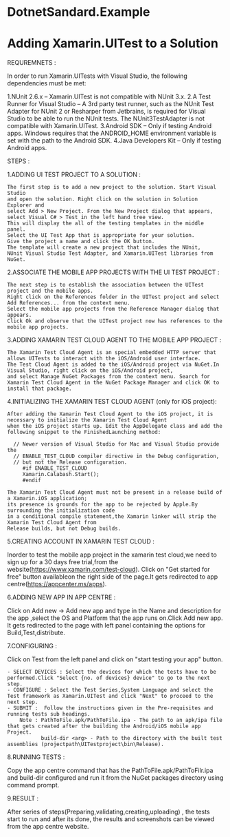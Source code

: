 # DotnetSandard.Example

# Adding Xamarin.UITest to a Solution

REQUREMNETS : 

In order to run Xamarin.UITests with Visual Studio, the following dependencies must be met:

 1.NUnit 2.6.x – Xamarin.UITest is not compatible with NUnit 3.x.
 2.A Test Runner for Visual Studio – A 3rd party test runner, such 
   as the NUnit Test Adapter for NUnit 2 or Resharper from Jetbrains,
   is required for Visual Studio to be able to run the NUnit tests. 
   The NUnit3TestAdapter is not compatible with Xamarin.UITest.
 3.Android SDK – Only if testing Android apps. Windows requires that the 
   ANDROID_HOME  environment variable is set with the path to the Android SDK.
 4.Java Developers Kit – Only if testing Android apps.
 
 STEPS :
 
  1.ADDING UI TEST PROJECT TO A SOLUTION :
  
    The first step is to add a new project to the solution. Start Visual Studio 
	and open the solution. Right click on the solution in Solution Explorer and 
	select Add > New Project. From the New Project dialog that appears, 
	select Visual C# > Test in the left hand tree view. 
	This will display the all of the testing templates in the middle panel. 
	Select the UI Test App that is appropriate for your solution.
	Give the project a name and click the OK button. 
	The template will create a new project that includes the NUnit,
	NUnit Visual Studio Test Adapter, and Xamarin.UITest libraries from NuGet.
	
  2.ASSOCIATE THE MOBILE APP PROJECTS WITH THE UI TEST PROJECT :  
  
    The next step is to establish the association between the UITest project and the mobile apps.
	Right click on the References folder in the UITest project and select Add References... from the context menu. 
	Select the mobile app projects from the Reference Manager dialog that appears.
	Click Ok and observe that the UITest project now has references to the mobile app projects.
	
  3.ADDING XAMARIN TEST CLOUD AGENT TO THE MOBILE APP PROJECT : 
  
    The Xamarin Test Cloud Agent is an special embedded HTTP server that allows UITests to interact with the iOS/Android user interface.
	The Test Cloud Agent is added to the iOS/Android project via NuGet.In Visual Studio, right click on the iOS/Android project,
	and select Manage NuGet Packages from the context menu. Search for Xamarin Test Cloud Agent in the NuGet Package Manager and click OK to install that package.
	
  4.INITIALIZING THE XAMARIN TEST CLOUD AGENT (only for iOS project):
  
    After adding the Xamarin Test Cloud Agent to the iOS project, it is necessary to initialize the Xamarin Test Cloud Agent 
	when the iOS project starts up. Edit the AppDelegate class and add the following snippet to the FinishedLaunching method:

      // Newer version of Visual Studio for Mac and Visual Studio provide the
      // ENABLE_TEST_CLOUD compiler directive in the Debug configuration,
      // but not the Release configuration.
         #if ENABLE_TEST_CLOUD
         Xamarin.Calabash.Start();
         #endif
		 
    The Xamarin Test Cloud Agent must not be present in a release build of a Xamarin.iOS application; 
	its presence is grounds for the app to be rejected by Apple.By surrounding the initialization code 
	in a conditional compile statement,the Xamarin linker will strip the Xamarin Test Cloud Agent from 
	Release builds, but not Debug builds.
	
 5.CREATING ACCOUNT IN XAMARIN TEST CLOUD :
 
   Inorder to test the mobile app project in the xamarin test cloud,we need to sign up for a 30 days free trial,from the website(https://www.xamarin.com/test-cloud).
   Click on "Get started for free" button availableon the right side of the page.It gets redirected to app centre(https://appcenter.ms/apps).
  
 6.ADDING NEW APP IN APP CENTRE :
   
   Click on Add new -> Add new app and type in the Name and description for the app ,select the OS and Platform that the app runs on.Click Add new app.
   It gets redirected to the page with left panel containing the options for Build,Test,distribute.
   
 7.CONFIGURING : 
 
   Click on Test from the left panel and click on "start testing your app" button.
   
    - SELECT DEVICES : Select the devices for which the tests have to be performed.Click "Select {no. of devices} device" to go to the next step.
	- CONFIGURE : Select the Test Series,System Language and select the Test framework as Xamarin.UITest and click "Next" to proceed to the next step. 
	- SUBMIT :  Follow the instructions given in the Pre-requisites and running tests sub headings.
	    Note : PathToFile.apk/PathToFile.ipa - The path to an apk/ipa file that gets created after the building the Android/iOS mobile app Project.
		       build-dir <arg> - Path to the directory with the built test assemblies (projectpath\UITestproject\bin\Release).
	    

 8.RUNNING TESTS :
 
   Copy the app centre command that has the PathToFile.apk/PathToFilr.ipa and build-dir <arg> configured and run it from the NuGet packages directory using command prompt.
   
 9.RESULT : 
   
   After series of steps(Preparing,validating,creating,uploading) , the tests start to run and after its done, the results and screenshots can be viewed from the app centre website.
   
 
 
   
   
 
 
 
   
	
	
			  